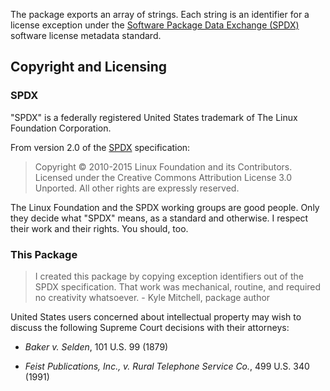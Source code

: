 The package exports an array of strings. Each string is an identifier for a license exception under
the [Software Package Data Exchange
(SPDX)][SPDX] software license metadata standard.

[SPDX]: https://spdx.org

## Copyright and Licensing

### SPDX

"SPDX" is a federally registered United States trademark of The Linux Foundation Corporation.

From version 2.0 of the [SPDX] specification:

> Copyright © 2010-2015 Linux Foundation and its Contributors. Licensed
> under the Creative Commons Attribution License 3.0 Unported. All other
> rights are expressly reserved.

The Linux Foundation and the SPDX working groups are good people. Only they decide what "SPDX" means, as a standard and
otherwise. I respect their work and their rights. You should, too.

### This Package

> I created this package by copying exception identifiers out of the
> SPDX specification. That work was mechanical, routine, and required no
> creativity whatsoever. - Kyle Mitchell, package author

United States users concerned about intellectual property may wish to discuss the following Supreme Court decisions with
their attorneys:

- _Baker v. Selden_, 101 U.S. 99 (1879)

- _Feist Publications, Inc., v. Rural Telephone Service Co._, 499 U.S. 340 (1991)
